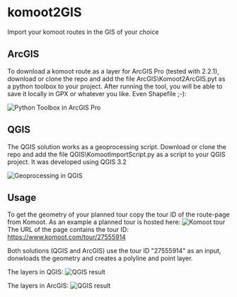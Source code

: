 # komoot2GIS
Import your komoot routes in the GIS of your choice
## ArcGIS
To download a komoot route as a layer for ArcGIS Pro (tested with 2.2.1), download or clone the repo and add the file ArcGIS\Komoot2ArcGIS.pyt as a python toolbox to your project. After running the tool, you will be able to save it locally in GPX or whatever you like. Even Shapefile ;-):

![Python Toolbox in ArcGIS Pro](https://i.imgur.com/ervC9ri.png)
## QGIS
The QGIS solution works as a geoprocessing script. Download or clone the repo and add the file QGIS\KomootImportScript.py as a script to your QGIS project. It was developed using QGIS 3.2

![Geoprocessing in QGIS](https://i.imgur.com/97TatSq.png)

## Usage
To get the geometry of your planned tour copy the tour ID of the route-page from Komoot. 
As an example a planned tour is hosted here:
![Komoot tour](https://i.imgur.com/nVRlQd9.png)
The URL of the page contains the tour ID: https://www.komoot.com/tour/27555914

Both solutions (QGIS and ArcGIS) use the tour ID "27555914" as an input, donwloads the geometry and creates a polyline and point layer.

The layers in QGIS:
![QGIS result](https://i.imgur.com/Nm0XFsX.png)

The layers in ArcGIS:
![QGIS result](https://i.imgur.com/fo8mw4j.png)

